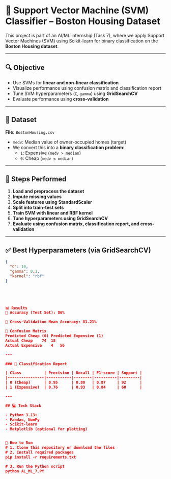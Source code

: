# 🧠 Support Vector Machine (SVM) Classifier – Boston Housing Dataset

This project is part of an AI/ML internship (Task 7), where we apply Support Vector Machines (SVM) using Scikit-learn for binary classification on the **Boston Housing dataset**.

---

## 🔍 Objective

- Use SVMs for **linear and non-linear classification**
- Visualize performance using confusion matrix and classification report
- Tune SVM hyperparameters (`C`, `gamma`) using **GridSearchCV**
- Evaluate performance using **cross-validation**

---

## 📁 Dataset

**File:** `BostonHousing.csv`

- `medv`: Median value of owner-occupied homes (target)
- We convert this into a **binary classification problem**:
  - `1`: Expensive (`medv > median`)
  - `0`: Cheap (`medv ≤ median`)

---

## 🧪 Steps Performed

1. **Load and preprocess the dataset**
2. **Impute missing values**
3. **Scale features using StandardScaler**
4. **Split into train-test sets**
5. **Train SVM with linear and RBF kernel**
6. **Tune hyperparameters using GridSearchCV**
7. **Evaluate using confusion matrix, classification report, and cross-validation**

---

## ✅ Best Hyperparameters (via GridSearchCV)

```json
{
  "C": 10,
  "gamma": 0.1,
  "kernel": "rbf"
}





📊 Results
🎯 Accuracy (Test Set): 86%

🔁 Cross-Validation Mean Accuracy: 81.21%

📌 Confusion Matrix
Predicted Cheap (0)	Predicted Expensive (1)
Actual Cheap	74	18
Actual Expensive	4	56

---

### 📃 Classification Report

| Class          | Precision | Recall | F1-score | Support |
|----------------|-----------|--------|----------|---------|
| 0 (Cheap)      | 0.95      | 0.80   | 0.87     | 92      |
| 1 (Expensive)  | 0.76      | 0.93   | 0.84     | 60      |

---

## 💻 Tech Stack

- Python 3.13+
- Pandas, NumPy
- Scikit-learn
- Matplotlib (optional for plotting)


🚀 How to Run
# 1. Clone this repository or download the files
# 2. Install required packages
pip install -r requirements.txt

# 3. Run the Python script
python AL_ML_7.PY






